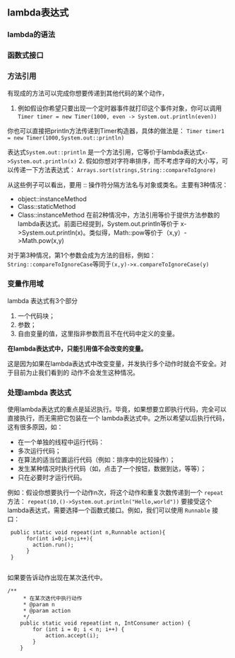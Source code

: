 ## lambda表达式
### lambda的语法
### 函数式接口
### 方法引用
有现成的方法可以完成你想要传递到其他代码的某个动作，
1. 例如假设你希望只要出现一个定时器事件就打印这个事件对象，你可以调用
`Timer timer = new Timer(1000, even -> System.out.println(even))`

你也可以直接把println方法传递到Timer构造器，具体的做法是：
`Timer timer1 = new Timer(1000,System.out::println)`

表达式`System.out::println` 是一个方法引用，它等价于lambda表达式`x->System.out.println(x)`
2. 假如你想对字符串排序，而不考虑字母的大小写，可以传递一下方法表达式：
`Arrays.sort(strings,String::compareToIgnore)`

从这些例子可以看出，要用 :: 操作符分隔方法名与对象或类名。主要有3种情况：
  - object::instanceMethod
  - Class::staticMethod
  - Class::instanceMethod
  在前2种情况中，方法引用等价于提供方法参数的lambda表达式。前面已经提到，System.out.println等价于
  x->System.out.println(x)。类似得，Math::pow等价于（x,y）->Math.pow(x,y)
  
  对于第3种情况，第1个参数会成为方法的目标，例如：`String::compareToIgnoreCase`等同于`(x,y)->x.compareToIgnoreCase(y)`
  
### 变量作用域
lambda 表达式有3个部分
 1. 一个代码块；
 2. 参数；
 3. 自由变量的值，这里指非参数而且不在代码中定义的变量。

 **在lambda表达式中，只能引用值不会改变的变量。**
 
 这是因为如果在lambda表达式中改变变量，并发执行多个动作时就会不安全。对于目前为止我们看到的
 动作不会发生这种情况。
 
### 处理lambda 表达式
使用lambda表达式的重点是延迟执行。毕竟，如果想要立即执行代码，完全可以直接执行，而无需把它包装在一个
lambda表达式中。之所以希望以后执行代码，这有很多原因，如：
 - 在一个单独的线程中运行代码：
 - 多次运行代码；
 - 在算法的适当位置运行代码（例如：排序中的比较操作）；
 - 发生某种情况时执行代码（如，点击了一个按钮，数据到达，等等）；
 - 只在必要时才运行代码。

例如：假设你想要执行一个动作n次，将这个动作和重复次数传递到一个 `repeat` 方法：
`repeat(10,()->System.out.println("Hello,world"))`
要接受这个lambda表达式，需要选择一个函数式接口。例如，我们可以使用 `Runnable` 接口：
```
 public static void repeat(int n,Runnable action){
      for(int i=0;i<n;i++){
        action.run();
      }
 }
 
```
如果要告诉动作出现在某次迭代中。
``` 
/**
     * 在某次迭代中执行动作
     * @param n
     * @param action
     */
    public static void repeat(int n, IntConsumer action) {
        for (int i = 0; i < n; i++) {
            action.accept(i);
        }
    }

```
 
